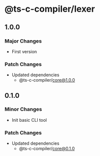 # @ts-c-compiler/lexer

## 1.0.0

### Major Changes

- First version

### Patch Changes

- Updated dependencies
  - @ts-c-compiler/core@1.0.0

## 0.1.0

### Minor Changes

- Init basic CLI tool

### Patch Changes

- Updated dependencies
  - @ts-c-compiler/core@0.1.0
